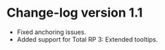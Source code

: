 # Change-log version 1.1

- Fixed anchoring issues.
- Added support for Total RP 3: Extended tooltips.